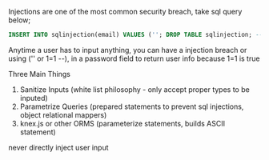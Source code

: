 Injections are one of the most common security breach, take sql query below;

```sql
INSERT INTO sqlinjection(email) VALUES (''; DROP TABLE sqlinjection; --)
```

Anytime a user has to input anything, you can have a injection breach
or using ('' or 1=1 --), in a password field to return user info because 1=1 is true

Three Main Things
1. Sanitize Inputs (white list philosophy - only accept proper types to be inputed)
2. Parametrize Queries (prepared statements to prevent sql injections, object relational mappers)
3. knex.js or other ORMS (parameterize statements, builds ASCII statement)

never directly inject user input
